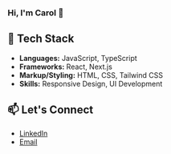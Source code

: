### Hi, I'm Carol 👋

## 🚀 Tech Stack
- **Languages:** JavaScript, TypeScript
- **Frameworks:** React, Next.js
- **Markup/Styling:** HTML, CSS, Tailwind CSS
- **Skills:** Responsive Design, UI Development

## 📫 Let's Connect
- [LinkedIn](https://www.linkedin.com/in/carolina-valladares-642b561a1/)
- [Email](mailto:carolinalimacvalladares@gmail.com)



<!--
**carolinavalladares/carolinavalladares** is a ✨ _special_ ✨ repository because its `README.md` (this file) appears on your GitHub profile.

Here are some ideas to get you started:

- 🔭 I’m currently working on ...
- 🌱 I’m currently learning ...
- 👯 I’m looking to collaborate on ...
- 🤔 I’m looking for help with ...
- 💬 Ask me about ...
- 📫 How to reach me: ...
- 😄 Pronouns: ...
- ⚡ Fun fact: ...
-->
